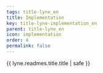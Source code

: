 ```yaml
---
tags: title-lyne_en
title: Implementation
key: title-lyne-implementation_en
parent: title-lyne_en
icon: implementation
order: 4
permalink: false  
---
```

{{ lyne.readmes.title.title | safe }}



